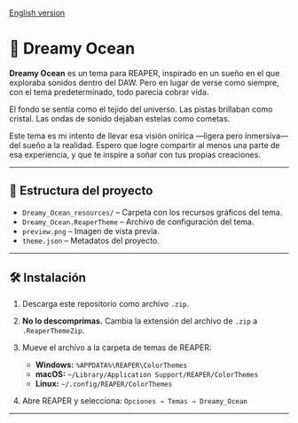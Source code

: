 <!-- language: es -->

[English version](README.en.md)

# 🌌 Dreamy Ocean

**Dreamy Ocean** es un tema para REAPER, inspirado en un sueño en el que exploraba sonidos dentro del DAW.
Pero en lugar de verse como siempre, con el tema predeterminado, todo parecía cobrar vida.

El fondo se sentía como el tejido del universo.
Las pistas brillaban como cristal.
Las ondas de sonido dejaban estelas como cometas.

Este tema es mi intento de llevar esa visión onírica —ligera pero inmersiva— del sueño a la realidad.
Espero que logre compartir al menos una parte de esa experiencia, y que te inspire a soñar con tus propias creaciones.

---

## 📁 Estructura del proyecto

- `Dreamy_Ocean_resources/` – Carpeta con los recursos gráficos del tema.
- `Dreamy_Ocean.ReaperTheme` – Archivo de configuración del tema.
- `preview.png` – Imagen de vista previa.
- `theme.json` – Metadatos del proyecto.

---

## 🛠 Instalación

1. Descarga este repositorio como archivo `.zip`.
2. **No lo descomprimas.** Cambia la extensión del archivo de `.zip` a `.ReaperThemeZip`.
3. Mueve el archivo a la carpeta de temas de REAPER:

    - **Windows:** `%APPDATA%\REAPER\ColorThemes`
    - **macOS:** `~/Library/Application Support/REAPER/ColorThemes`
    - **Linux:** `~/.config/REAPER/ColorThemes`

4. Abre REAPER y selecciona:
   `Opciones → Temas → Dreamy_Ocean`

---
